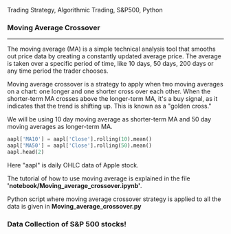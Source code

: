 Trading Strategy, Algorithmic Trading, S&P500, Python


### Moving Average Crossover
-------------------------------------------------


The moving average (MA) is a simple technical analysis tool that smooths out price data by creating a constantly updated average price. The average is taken over a specific period of time, like 10 days, 50 days, 200 days or any time period the trader chooses.

Moving average crossover is a strategy to apply when two moving averages on a chart: one longer and one shorter cross over each other. When the shorter-term MA crosses above the longer-term MA, it's a buy signal, as it indicates that the trend is shifting up. This is known as a "golden cross."

We will be using 10 day moving average as shorter-term MA and 50 day moving averages as longer-term MA. 

```python
aapl['MA10'] = aapl['Close'].rolling(10).mean()
aapl['MA50'] = aapl['Close'].rolling(50).mean()
aapl.head(2)
```

Here "aapl" is daily OHLC data of Apple stock.  

The tutorial of how to use moving average is explained in the file **'notebook/Moving_average_crossover.ipynb'**. 

Python script where moving average crossover strategy is applied to all the data is given in **Moving_average_crossover.py**

### Data Collection of S&P 500 stocks!





